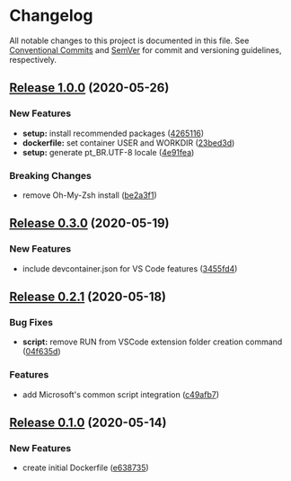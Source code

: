 # Changelog

All notable changes to this project is documented in this file. See
[Conventional Commits](https://conventionalcommits.org) and [SemVer](semver.org)
for commit and versioning guidelines, respectively.


## [Release 1.0.0](https://github.com/guitsilva/docker-latex/releases/tag/v1.0.0) (2020-05-26)

### New Features

* **setup:** install recommended packages
  ([4265116](https://github.com/guitsilva/docker-latex/commit/4265116))
* **dockerfile:** set container USER and WORKDIR
  ([23bed3d](https://github.com/guitsilva/docker-latex/commit/23bed3d))
* **setup:** generate pt_BR.UTF-8 locale
  ([4e91fea](https://github.com/guitsilva/docker-latex/commit/4e91fea))

### Breaking Changes

* remove Oh-My-Zsh install
  ([be2a3f1](https://github.com/guitsilva/docker-latex/commit/be2a3f1))


## [Release 0.3.0](https://github.com/guitsilva/docker-latex/releases/tag/v0.3.0) (2020-05-19)

### New Features

* include devcontainer.json for VS Code features
  ([3455fd4](https://github.com/guitsilva/docker-latex/commit/3455fd4))


## [Release 0.2.1](https://github.com/guitsilva/docker-latex/releases/tag/v0.2.1) (2020-05-18)

### Bug Fixes

* **script:** remove RUN from VSCode extension folder creation command
  ([04f635d](https://github.com/guitsilva/docker-latex/commit/04f635d))


### Features

* add Microsoft's common script integration
  ([c49afb7](https://github.com/guitsilva/docker-latex/commit/c49afb7))


## [Release 0.1.0](https://github.com/guitsilva/docker-latex/releases/tag/v0.1.0) (2020-05-14)

### New Features

* create initial Dockerfile
  ([e638735](https://github.com/guitsilva/docker-latex/commit/e638735))